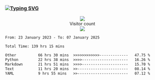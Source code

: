 ### <a href="https://git.io/typing-svg"><img src="https://readme-typing-svg.herokuapp.com?font=Fira+Code&pause=1000&width=435&lines=+Hi+%F0%9F%91%8B+There+is+Chenghow" alt="Typing SVG" /></a>
<p align="center"> 
  <img src="https://github-readme-stats.vercel.app/api?username=chenghow&show_icons=true"><br>
  Visitor count<br>
  <img src="https://profile-counter.glitch.me/chenghow/count.svg">
</p>

<!--START_SECTION:waka-->

```txt
From: 23 January 2023 - To: 07 January 2025

Total Time: 139 hrs 15 mins

Other          66 hrs 30 mins  >>>>>>>>>>>>-------------   47.75 %
Python         22 hrs 38 mins  >>>>---------------------   16.26 %
Markdown       21 hrs 51 mins  >>>>---------------------   15.70 %
Text           11 hrs 20 mins  >>-----------------------   08.14 %
YAML           9 hrs 55 mins   >>-----------------------   07.12 %
```

<!--END_SECTION:waka-->
